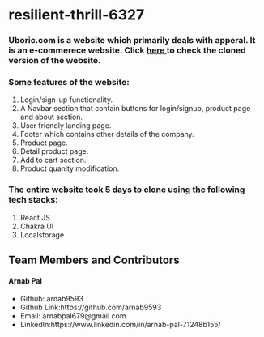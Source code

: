 <html>
<h1>resilient-thrill-6327</h1>

<h3>
 Uboric.com is a website which primarily deals with apperal. It is an e-commerece website. 
 Click <a href="https://netlify-thinks-fp04376study-gmail-com-is-great-e1d86.netlify.app/" target="_blank"> here </a> to check the cloned version of the website.
</h3>
<h3>
 Some features of the website:
</h3>
<ol>
 <li>Login/sign-up functionality.</li>
 <li>A Navbar section that contain buttons for login/signup, product page and about section.</li>
 <li>User friendly landing page.</li>
 <li>Footer which contains other details of the company.</li>
 <li>Product page.</li>
 <li>Detail product page.</li>
 <li>Add to cart section.</li>
 <li>Product quanity modification.</li>
</ol>
<h3>
 The entire website took 5 days to clone using the following tech stacks:
</h3>
 <ol>
  <li>React JS</li>
  <li>Chakra UI</li>
  <li>Localstorage</li>
</ol>

<h2>Team Members and Contributors</h2>

<h4>Arnab Pal</h4>
<ul>
  <li>Github: arnab9593</li>
  <li>Github Link:https://github.com/arnab9593</li>
  <li>Email: arnabpal679@gmail.com</li>
  <li>LinkedIn:https://www.linkedin.com/in/arnab-pal-71248b155/</li>
</ul>
